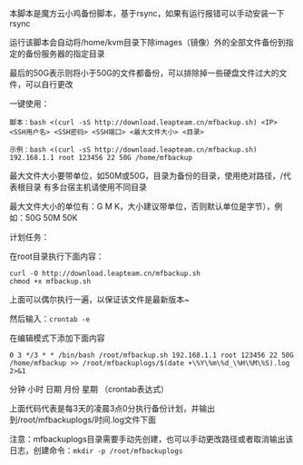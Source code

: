 
本脚本是魔方云小鸡备份脚本，基于rsync，如果有运行报错可以手动安装一下rsync

运行该脚本会自动将/home/kvm目录下除images（镜像）外的全部文件备份到指定的备份服务器的指定目录

最后的50G表示则将小于50G的文件都备份，可以排除掉一些硬盘文件过大的文件，可以自行更改

一键使用：

`脚本：bash <(curl -sS http://download.leapteam.cn/mfbackup.sh) <IP> <SSH用户名> <SSH密码> <SSH端口> <最大文件大小> <目录>`

`示例：bash <(curl -sS http://download.leapteam.cn/mfbackup.sh) 192.168.1.1 root 123456 22 50G /home/mfbackup`

最大文件大小要带单位，如50M或50G，目录为备份的目录，使用绝对路径，/代表根目录 有多台宿主机请使用不同目录

最大文件大小的单位有：G M K，大小建议带单位，否则默认单位是字节），例如：50G 50M 50K

计划任务：

在root目录执行下面内容：


```
curl -O http://download.leapteam.cn/mfbackup.sh
chmod +x mfbackup.sh
```

上面可以偶尔执行一遍，以保证该文件是最新版本~

然后输入：`crontab -e`

在编辑模式下添加下面内容

`0 3 */3 * * /bin/bash /root/mfbackup.sh 192.168.1.1 root 123456 22 50G /home/mfbackup >> /root/mfbackuplogs/$(date +\%Y\%m\%d_\%H\%M\%S).log 2>&1
`

分钟 小时 日期 月份 星期 （crontab表达式）

上面代码代表是每3天的凌晨3点0分执行备份计划，并输出到/root/mfbackuplogs/时间.log文件下面

注意：mfbackuplogs目录需要手动先创建，也可以手动更改路径或者取消输出该日志，创建命令：`mkdir -p /root/mfbackuplogs`
